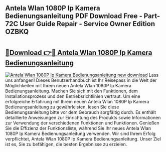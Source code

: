 ## Antela Wlan 1080P Ip Kamera Bedienungsanleitung PDF Download Free - Part-72C User Guide Repair - Service Owner Edition OZBKQ

# <h2><a href="http://df04rnw.blite.top/?on=Antela+Wlan+1080P+Ip+Kamera+Bedienungsanleitung">🔗Download 👉🔴 Antela Wlan 1080P Ip Kamera Bedienungsanleitung</a></h2>

[![Antela Wlan 1080P Ip Kamera Bedienungsanleitung new download](https://i.imgur.com/lujVjoI.png)](http://df04rnw.blite.top/?on=Antela+Wlan+1080P+Ip+Kamera+Bedienungsanleitung)
Lass uns anfangen! Dieses Benutzerhandbuch ist Ihr Reisepass in die Welt der Möglichkeiten mit Ihrem neuen Antela Wlan 1080P Ip Kamera Bedienungsanleitung. Machen Sie sich mit den Funktionen, dem Installationsprozess und den Betriebsrichtlinien vertraut. Um eine erfolgreiche Erfahrung mit Ihrem neuen Antela Wlan 1080P Ip Kamera Bedienungsanleitung zu gewährleisten, lesen Sie diese Bedienungsanleitung bitte vor dem Gebrauch sorgfältig durch. Es enthält detaillierte Anweisungen zur Einrichtung des Produkts sowie Informationen zur Verwendung der verschiedenen Funktionen und Funktionen. Genießen Sie die Effizienz der Funktionsliste, während Sie Ihr neues Antela Wlan 1080P Ip Kamera Bedienungsanleitung verwenden. Wir sind Ihrem Erfolg verpflichtet, Antela Wlan 1080P Ip Kamera Bedienungsanleitung. Unser Ziel ist es, Sie zu befähigen, die besten Ergebnisse zu erzielen.
